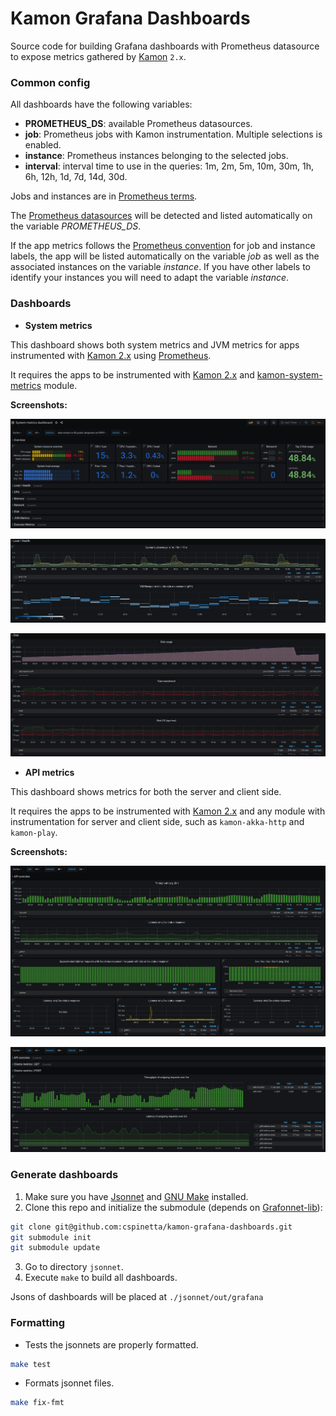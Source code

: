# Kamon Grafana Dashboards
Source code for building Grafana dashboards with Prometheus datasource to expose
metrics gathered by [Kamon] `2.x`.

### Common config

All dashboards have the following variables:
* **PROMETHEUS_DS**: available Prometheus datasources.
* **job**: Prometheus jobs with Kamon instrumentation. Multiple selections is enabled.
* **instance**: Prometheus instances belonging to the selected jobs.
* **interval**: interval time to use in the queries:  1m, 2m, 5m, 10m, 30m, 1h, 6h, 12h, 1d, 7d, 14d, 30d.

Jobs and instances are in [Prometheus terms].

The [Prometheus datasources] will be detected and listed automatically on the variable *PROMETHEUS_DS*.

If the app metrics follows the [Prometheus convention] for job and instance labels, the app will be listed automatically on the variable *job* as well as the associated instances on the variable *instance*. If you have other labels to identify your instances you will need to adapt the variable *instance*.

### Dashboards

* **System metrics**

This dashboard shows both system metrics and JVM metrics for apps instrumented with [Kamon 2.x] using [Prometheus].

It requires the apps to be instrumented with [Kamon 2.x] and [kamon-system-metrics] module.

**Screenshots:**

![dash-system-overview](assets/system-metrics-dash_overview.png)

![dash-system-health](assets/system-metrics-dash_health.png)

![dash-system-disk](assets/system-metrics-dash_disks.png)

* **API metrics**

This dashboard shows metrics for both the server and client side.

It requires the apps to be instrumented with [Kamon 2.x] and any module with instrumentation for server and client side, such as `kamon-akka-http` and `kamon-play`.

**Screenshots:**

![dash-api-overview](assets/api-metrics-dash_api_overview.png)

![dash-client-metrics](assets/api-metrics-dash_client_metrics.png)

### Generate dashboards

1. Make sure you have [Jsonnet] and [GNU Make] installed.
2. Clone this repo and initialize the submodule (depends on [Grafonnet-lib]):
```bash
git clone git@github.com:cspinetta/kamon-grafana-dashboards.git
git submodule init
git submodule update
```
3. Go to directory `jsonnet`.
4. Execute `make` to build all dashboards.

Jsons of dashboards will be placed at `./jsonnet/out/grafana`

### Formatting

* Tests the jsonnets are properly formatted.
```bash
make test
```

* Formats jsonnet files.
```bash
make fix-fmt
```

[Kamon]: https://kamon.io/
[Jsonnet]: https://jsonnet.org/
[GNU Make]: https://www.gnu.org/software/make/
[Grafonnet-lib]: https://github.com/grafana/grafonnet-lib
[Prometheus]: https://prometheus.io/
[Kamon 2.x]: https://github.com/kamon-io/Kamon
[kamon-system-metrics]: https://kamon.io/docs/latest/instrumentation/system/host-metrics/
[Prometheus terms]: https://prometheus.io/docs/concepts/jobs_instances/#jobs-and-instances
[Prometheus convention]: https://prometheus.io/docs/concepts/jobs_instances/#jobs-and-instances
[Prometheus datasources]: https://grafana.com/docs/grafana/latest/features/datasources/prometheus/
